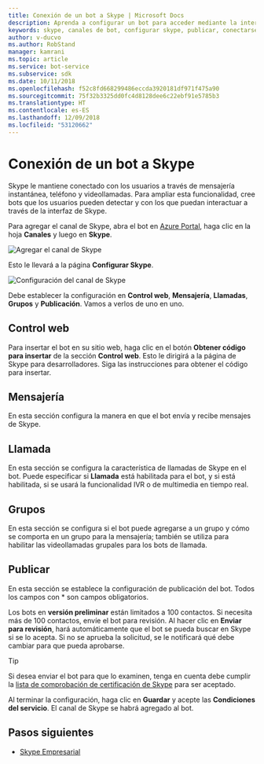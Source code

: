 ```yaml
---
title: Conexión de un bot a Skype | Microsoft Docs
description: Aprenda a configurar un bot para acceder mediante la interfaz de Skype.
keywords: skype, canales de bot, configurar skype, publicar, conectarse a canales
author: v-ducvo
ms.author: RobStand
manager: kamrani
ms.topic: article
ms.service: bot-service
ms.subservice: sdk
ms.date: 10/11/2018
ms.openlocfilehash: f52c8fd668299486eccda3920181df971f475a90
ms.sourcegitcommit: 75f32b3325dd0fc4d8128dee6c22ebf91e5785b3
ms.translationtype: HT
ms.contentlocale: es-ES
ms.lasthandoff: 12/09/2018
ms.locfileid: "53120662"
---
```

# <a name="connect-a-bot-to-skype"></a>Conexión de un bot a Skype

Skype le mantiene conectado con los usuarios a través de mensajería instantánea, teléfono y videollamadas. Para ampliar esta funcionalidad, cree bots que los usuarios pueden detectar y con los que puedan interactuar a través de la interfaz de Skype.

Para agregar el canal de Skype, abra el bot en [Azure Portal](https://portal.azure.com/), haga clic en la hoja **Canales** y luego en **Skype**.

![Agregar el canal de Skype](~/media/channels/skype-addchannel.png)

Esto le llevará a la página **Configurar Skype**.

![Configuración del canal de Skype](~/media/channels/skype_configure.png)

Debe establecer la configuración en **Control web**, **Mensajería**, **Llamadas**, **Grupos** y **Publicación**. Vamos a verlos de uno en uno.

## <a name="web-control"></a>Control web

Para insertar el bot en su sitio web, haga clic en el botón **Obtener código para insertar** de la sección **Control web**. Esto le dirigirá a la página de Skype para desarrolladores. Siga las instrucciones para obtener el código para insertar.

## <a name="messaging"></a>Mensajería

En esta sección configura la manera en que el bot envía y recibe mensajes de Skype.

## <a name="calling"></a>Llamada

En esta sección se configura la característica de llamadas de Skype en el bot. Puede especificar si **Llamada** está habilitada para el bot, y si está habilitada, si se usará la funcionalidad IVR o de multimedia en tiempo real.

## <a name="groups"></a>Grupos

En esta sección se configura si el bot puede agregarse a un grupo y cómo se comporta en un grupo para la mensajería; también se utiliza para habilitar las videollamadas grupales para los bots de llamada.

## <a name="publish"></a>Publicar

En esta sección se establece la configuración de publicación del bot. Todos los campos con * son campos obligatorios.

Los bots en **versión preliminar** están limitados a 100 contactos. Si necesita más de 100 contactos, envíe el bot para revisión. Al hacer clic en **Enviar para revisión**, hará automáticamente que el bot se pueda buscar en Skype si se lo acepta. Si no se aprueba la solicitud, se le notificará qué debe cambiar para que pueda aprobarse.

> [!TIP]
> Si desea enviar el bot para que lo examinen, tenga en cuenta debe cumplir la [lista de comprobación de certificación de Skype](https://github.com/Microsoft/skype-dev-bots/blob/master/certification/CHECKLIST.md) para ser aceptado.

Al terminar la configuración, haga clic en **Guardar** y acepte las **Condiciones del servicio**. El canal de Skype se habrá agregado al bot.

## <a name="next-steps"></a>Pasos siguientes

* [Skype Empresarial](bot-service-channel-connect-skypeforbusiness.md)
